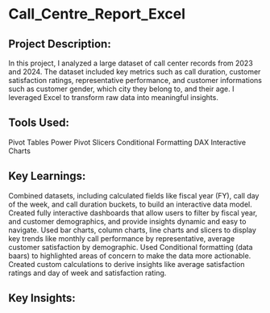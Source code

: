 # Call_Centre_Report_Excel

Project Description:
--------------------
In this project, I analyzed a large dataset of call center records from 2023 and 2024. The dataset included key metrics such as call duration, customer satisfaction ratings, representative performance, and customer informations such as customer gender, which city they belong to, and their age. I leveraged Excel to transform raw data into meaningful insights.

Tools Used:
-----------
Pivot Tables
Power Pivot
Slicers
Conditional Formatting
DAX
Interactive Charts

Key Learnings:
--------------
Combined datasets, including calculated fields like fiscal year (FY), call day of the week, and call duration buckets, to build an interactive data model.
Created fully interactive dashboards that allow users to filter by fiscal year, and customer demographics, and provide insights dynamic and easy to navigate.
Used bar charts, column charts, line charts and slicers to display key trends like monthly call performance by representative, average customer satisfaction by demographic.
Used Conditional formatting (data baars) to highlighted areas of concern to make the data more actionable.
Created custom calculations to derive insights like average satisfaction ratings and day of week and satisfaction rating.

Key Insights:
-------------
